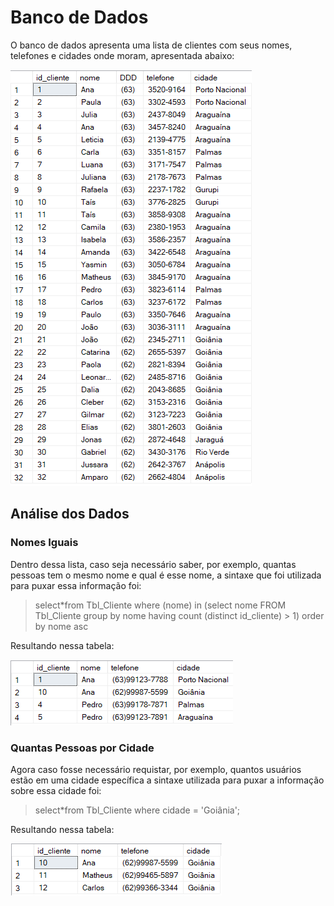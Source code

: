 # Banco de Dados

  O banco de dados apresenta uma lista de clientes com seus nomes, 
  telefones e cidades onde moram, apresentada abaixo:
  
   ![alt text]( https://github.com/Shueiz/Plano-de-Melhoria/blob/main/Imagens/imagem_2022-12-02_141549149.png)
   
 ## Análise dos Dados
 
 ### Nomes Iguais
 
  Dentro dessa lista, caso seja necessário saber, por exemplo, quantas pessoas 
  tem o mesmo nome e qual é esse nome, a sintaxe que foi utilizada para puxar essa informação 
  foi:
  
 > select*from Tbl_Cliente where (nome) in (select nome FROM Tbl_Cliente group by nome having count (distinct id_cliente) > 1) order by nome asc
 
 Resultando nessa tabela:
 
 ![alt text]( https://github.com/Shueiz/Plano-de-Melhoria/blob/main/Imagens/imagem_2022-11-25_184753207.png)
 
 
 ### Quantas Pessoas por Cidade
 
  Agora caso fosse necessário requistar, por exemplo, quantos usuários estão em uma cidade específica
  a sintaxe utilizada para puxar a informação sobre essa cidade foi:
  
  > select*from Tbl_Cliente where cidade = 'Goiânia'; 
  
  Resultando nessa tabela: 
  
  ![alt text](  https://github.com/Shueiz/Plano-de-Melhoria/blob/main/Imagens/imagem_2022-11-25_185343284.png)
  
 
